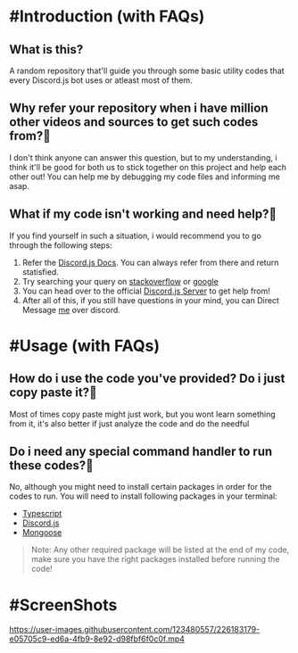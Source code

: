 # #Introduction (with FAQs)
## What is this?
A random repository that'll guide you through some basic utility codes that every Discord.js bot uses or atleast most of them.

## Why refer your repository when i have million other videos and sources to get such codes from?🤔
I don't think anyone can answer this question, but to my understanding, i think it'll be good for both us to stick together on this project and help each other out!
You can help me by debugging my code files and informing me asap. 

## What if my code isn't working and need help?🤔
If you find yourself in such a situation, i would recommend you to go through the following steps:
1. Refer the [Discord.js Docs](https://discord.js.org/#/docs/discord.js/14.7.1/). You can always refer from there and return statisfied.
2. Try searching your query on [stackoverflow](https://stackoverflow.com/) or [google](https://google.com)
3. You can head over to the official [Discord.js Server](https://discord.gg/djs) to get help from!
4. After all of this, if you still have questions in your mind, you can Direct Message [me](https://discordapp.com/users/919568881939517460) over discord.

# #Usage (with FAQs)
## How do i use the code you've provided? Do i just copy paste it?🤔
Most of times copy paste might just work, but you wont learn something from it, it's also better if just analyze the code and do the needful

## Do i need any special command handler to run these codes?🤔
No, although you might need to install certain packages in order for the codes to run.
You will need to install following packages in your terminal:
* [Typescript](https://www.npmjs.com/package/typescript)
* [Discord.js](https://www.npmjs.com/package/discord.js)
* [Mongoose](https://www.npmjs.com/package/mongoose) 
> Note: Any other required package will be listed at the end of my code, make sure you have the right packages installed before running the code!

# #ScreenShots



https://user-images.githubusercontent.com/123480557/226183179-e05705c9-ed6a-4fb9-8e92-d98fbf6f0c0f.mp4

